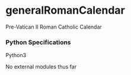 # generalRomanCalendar

Pre-Vatican II Roman Catholic Calendar

### Python Specifications

Python3

No external modules thus far

